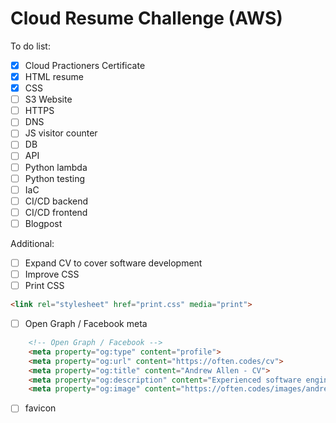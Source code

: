 # Cloud Resume Challenge (AWS)

To do list:

- [x] Cloud Practioners Certificate
- [x] HTML resume
- [x] CSS
- [ ] S3 Website
- [ ] HTTPS
- [ ] DNS
- [ ] JS visitor counter
- [ ] DB
- [ ] API
- [ ] Python lambda
- [ ] Python testing
- [ ] IaC
- [ ] CI/CD backend
- [ ] CI/CD frontend
- [ ] Blogpost

Additional:

- [ ] Expand CV to cover software development
- [ ] Improve CSS
- [ ] Print CSS

```html
<link rel="stylesheet" href="print.css" media="print">
```

- [ ] Open Graph / Facebook meta

```html
    <!-- Open Graph / Facebook -->
    <meta property="og:type" content="profile">
    <meta property="og:url" content="https://often.codes/cv">
    <meta property="og:title" content="Andrew Allen - CV">
    <meta property="og:description" content="Experienced software engineer with a passion for solving problems">
    <meta property="og:image" content="https://often.codes/images/andrew-allen-headshot.jpg">
```

- [ ] favicon
